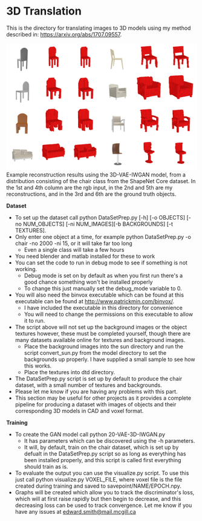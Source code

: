 # 3D Translation 
This is the directory for translating images to 3D models using my method described in: https://arxiv.org/abs/1707.09557.

![Recovered](../imgs/rgbtovoxel.png?raw=true "Title")
Example reconstruction results using the 3D-VAE-IWGAN model, from a distribution consisting of the chair class from the ShapeNet Core dataset. In the 1st and 4th column are the rgb input, in the 2nd and 5th are my reconstructions, and in the 3rd and 6th are the ground truth objects.

**Dataset** 
* To set up the dataset call python DataSetPrep.py  [-h] [-o OBJECTS] [-no NUM_OBJECTS] [-ni NUM_IMAGES][-b BACKGROUNDS] [-t TEXTURES]. 
* Only enter one object at a time, for example python DataSetPrep.py -o chair -no 2000 -ni 15, or it will take far too long
  * Even a single class will take a few hours
* You need blender and matlab installed for these to work
* You can set the code to run in debug mode to see if something is not working. 
  * Debug mode is set on by default as when you first run there's a good chance something won't be installed properly
  * To change this just manually set the debug_mode variable to 0. 
* You will also need the binvox executable which can be found at this executable can be found at http://www.patrickmin.com/binvox/. 
  * I have included the executable in this directory for convenience
  * You will need to change the permissions on this executable to allow it to run. 
* The script above will not set up the background images or the object textures however, these must be completed yourself, though there are many datasets available online for textures and background images. 
  * Place the background images into the sun directory and run the script convert_sun.py from the model directory to set the backgrounds up properly. I have supplied a small sample to see how this works. 
  * Place the textures into dtd directory. 
* The DataSetPrep.py script is set up by default to produce the chair dataset, with a small number of textures and backgrounds. 
* Please let me know if you are having any problems with this part. 
* This section may be useful for other projects as it provides a complete pipeline for producing a dataset with images of objects and their corresponding 3D models in CAD and voxel format. 

**Training**
* To create the GAN model call python 20-VAE-3D-IWGAN.py
  * It has parameters which can be discovered using the -h parameters. 
  * It will, by default, train on the chair dataset, which is set up by defualt in the DataSetPrep.py script so as long as everything has been installed properly, and this script is called first everything should train as is. 
* To evaluate the output you can use the visualize.py script. To use this just call python visualize.py VOXEL_FILE, where voxel file is the file created during training and saved to savepoint/NAME/EPOCH.npy. 
* Graphs will be created which allow you to track the discriminator's loss, which will at first raise rapidly but then begin to decrease, and this decreasing loss can be used to track convergence. Let me know if you have any issues at edward.smith@mail.mcgill.ca

